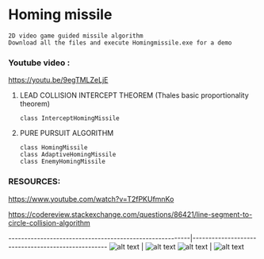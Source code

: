 # Homing missile

```
2D video game guided missile algorithm
Download all the files and execute Homingmissile.exe for a demo 
```

### Youtube video : 
https://youtu.be/9egTMLZeLjE

1. LEAD COLLISION INTERCEPT THEOREM (Thales basic proportionality theorem)

   ```
   class InterceptHomingMissile
   ```
   
2. PURE PURSUIT ALGORITHM  

   ```
   class HomingMissile
   class AdaptiveHomingMissile
   class EnemyHomingMissile
   ```

### RESOURCES:

https://www.youtube.com/watch?v=T2fPKUfmnKo

https://codereview.stackexchange.com/questions/86421/line-segment-to-circle-collision-algorithm

                                                         
---------------------------------------------------------|---------------------------------------------------
![alt text](https://github.com/yoyoberenguer/Homing-missile-/blob/master/Screendump439.png) | ![alt text](https://github.com/yoyoberenguer/Homing-missile-/blob/master/Screendump456.png) 
![alt text](https://github.com/yoyoberenguer/Homing-missile-/blob/master/Screendump121.png) | ![alt text](https://github.com/yoyoberenguer/Homing-missile-/blob/master/Screendump595.png)
